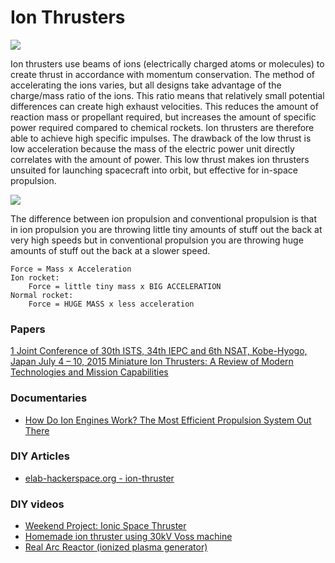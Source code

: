 # Ion Thrusters
![](https://3c1703fe8d.site.internapcdn.net/newman/gfx/news/2016/wasphysicsre.jpg)

Ion thrusters use beams of ions (electrically charged atoms or molecules) to create thrust in accordance with momentum conservation. The method of accelerating the ions varies, but all designs take advantage of the charge/mass ratio of the ions. This ratio means that relatively small potential differences can create high exhaust velocities. This reduces the amount of reaction mass or propellant required, but increases the amount of specific power required compared to chemical rockets. Ion thrusters are therefore able to achieve high specific impulses. The drawback of the low thrust is low acceleration because the mass of the electric power unit directly correlates with the amount of power. This low thrust makes ion thrusters unsuited for launching spacecraft into orbit, but effective for in-space propulsion. 



![](https://www.studzine.com/wp-content/uploads/2017/10/StudZine.com-Ion-Propulsion-Diagram.png)

The difference between ion propulsion and conventional propulsion is 
that in ion propulsion you are throwing little tiny amounts of stuff 
out the back at very high speeds but in conventional propulsion
you are throwing huge amounts of stuff out the back at a slower speed.

```
Force = Mass x Acceleration
Ion rocket: 
    Force = little tiny mass x BIG ACCELERATION
Normal rocket:
    Force = HUGE MASS x less acceleration
```

### Papers
[1 Joint Conference of 30th ISTS, 34th IEPC and 6th NSAT, Kobe-Hyogo, Japan July 4 – 10, 2015 Miniature Ion Thrusters: A Review of Modern Technologies and Mission Capabilities](http://erps.spacegrant.org/uploads/images/2015Presentations/IEPC-2015-275_ISTS-2015-b-275.pdf)

### Documentaries
- [How Do Ion Engines Work? The Most Efficient Propulsion System Out There](https://www.youtube.com/watch?v=6H0qsqZjLW0)

### DIY Articles
- [elab-hackerspace.org - ion-thruster](http://www.elab-hackerspace.org/2015/09/18/ion-thruster/)

### DIY videos 
- [Weekend Project: Ionic Space Thruster](https://www.youtube.com/watch?v=PvnF2bMnJtU)
- [Homemade ion thruster using 30kV Voss machine](https://www.youtube.com/watch?v=hyGdcBL_Rtw)
- [Real Arc Reactor (ionized plasma generator)](https://www.youtube.com/watch?v=pxf7YkF0iN0)


